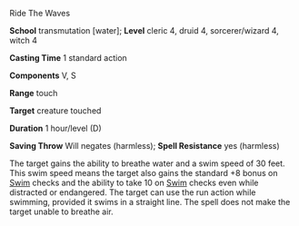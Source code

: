 Ride The Waves

**School** transmutation [water]; **Level** cleric 4, druid 4, sorcerer/wizard 4, witch 4

**Casting Time** 1 standard action

**Components** V, S

**Range** touch

**Target** creature touched

**Duration** 1 hour/level (D)

**Saving Throw** Will negates (harmless); **Spell Resistance** yes (harmless)

The target gains the ability to breathe water and a swim speed of 30 feet. This swim speed means the target also gains the standard +8 bonus on [Swim](/pathfinderRPG/prd/skills/swim.html#_swim) checks and the ability to take 10 on [Swim](/pathfinderRPG/prd/skills/swim.html#_swim) checks even while distracted or endangered. The target can use the run action while swimming, provided it swims in a straight line. The spell does not make the target unable to breathe air.

